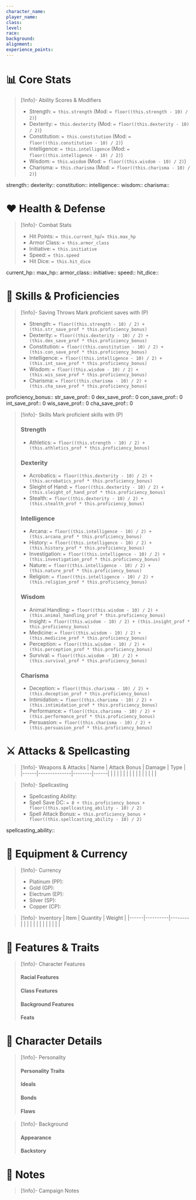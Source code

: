 ```yaml
---
character_name: 
player_name: 
class: 
level: 
race: 
background: 
alignment: 
experience_points: 
---
```


# 📊 Core Stats

> [!info]- Ability Scores & Modifiers
> - Strength: `= this.strength` (Mod: `= floor((this.strength - 10) / 2)`)
> - Dexterity: `= this.dexterity` (Mod: `= floor((this.dexterity - 10) / 2)`)
> - Constitution: `= this.constitution` (Mod: `= floor((this.constitution - 10) / 2)`)
> - Intelligence: `= this.intelligence` (Mod: `= floor((this.intelligence - 10) / 2)`)
> - Wisdom: `= this.wisdom` (Mod: `= floor((this.wisdom - 10) / 2)`)
> - Charisma: `= this.charisma` (Mod: `= floor((this.charisma - 10) / 2)`)

strength::
dexterity::
constitution::
intelligence::
wisdom::
charisma::

# ❤️ Health & Defense

> [!info]- Combat Stats
> - Hit Points: `= this.current_hp`/`= this.max_hp`
> - Armor Class: `= this.armor_class`
> - Initiative: `= this.initiative`
> - Speed: `= this.speed`
> - Hit Dice: `= this.hit_dice`

current_hp::
max_hp::
armor_class::
initiative::
speed::
hit_dice::

# 🎯 Skills & Proficiencies

> [!info]- Saving Throws
> Mark proficient saves with (P)
> - Strength: `= floor((this.strength - 10) / 2) + (this.str_save_prof * this.proficiency_bonus)`
> - Dexterity: `= floor((this.dexterity - 10) / 2) + (this.dex_save_prof * this.proficiency_bonus)`
> - Constitution: `= floor((this.constitution - 10) / 2) + (this.con_save_prof * this.proficiency_bonus)`
> - Intelligence: `= floor((this.intelligence - 10) / 2) + (this.int_save_prof * this.proficiency_bonus)`
> - Wisdom: `= floor((this.wisdom - 10) / 2) + (this.wis_save_prof * this.proficiency_bonus)`
> - Charisma: `= floor((this.charisma - 10) / 2) + (this.cha_save_prof * this.proficiency_bonus)`

proficiency_bonus::
str_save_prof:: 0
dex_save_prof:: 0
con_save_prof:: 0
int_save_prof:: 0
wis_save_prof:: 0
cha_save_prof:: 0

> [!info]- Skills
> Mark proficient skills with (P)
> ### Strength
> - Athletics: `= floor((this.strength - 10) / 2) + (this.athletics_prof * this.proficiency_bonus)`
> 
> ### Dexterity
> - Acrobatics: `= floor((this.dexterity - 10) / 2) + (this.acrobatics_prof * this.proficiency_bonus)`
> - Sleight of Hand: `= floor((this.dexterity - 10) / 2) + (this.sleight_of_hand_prof * this.proficiency_bonus)`
> - Stealth: `= floor((this.dexterity - 10) / 2) + (this.stealth_prof * this.proficiency_bonus)`
> 
> ### Intelligence
> - Arcana: `= floor((this.intelligence - 10) / 2) + (this.arcana_prof * this.proficiency_bonus)`
> - History: `= floor((this.intelligence - 10) / 2) + (this.history_prof * this.proficiency_bonus)`
> - Investigation: `= floor((this.intelligence - 10) / 2) + (this.investigation_prof * this.proficiency_bonus)`
> - Nature: `= floor((this.intelligence - 10) / 2) + (this.nature_prof * this.proficiency_bonus)`
> - Religion: `= floor((this.intelligence - 10) / 2) + (this.religion_prof * this.proficiency_bonus)`
> 
> ### Wisdom
> - Animal Handling: `= floor((this.wisdom - 10) / 2) + (this.animal_handling_prof * this.proficiency_bonus)`
> - Insight: `= floor((this.wisdom - 10) / 2) + (this.insight_prof * this.proficiency_bonus)`
> - Medicine: `= floor((this.wisdom - 10) / 2) + (this.medicine_prof * this.proficiency_bonus)`
> - Perception: `= floor((this.wisdom - 10) / 2) + (this.perception_prof * this.proficiency_bonus)`
> - Survival: `= floor((this.wisdom - 10) / 2) + (this.survival_prof * this.proficiency_bonus)`
> 
> ### Charisma
> - Deception: `= floor((this.charisma - 10) / 2) + (this.deception_prof * this.proficiency_bonus)`
> - Intimidation: `= floor((this.charisma - 10) / 2) + (this.intimidation_prof * this.proficiency_bonus)`
> - Performance: `= floor((this.charisma - 10) / 2) + (this.performance_prof * this.proficiency_bonus)`
> - Persuasion: `= floor((this.charisma - 10) / 2) + (this.persuasion_prof * this.proficiency_bonus)`

# ⚔️ Attacks & Spellcasting

> [!info]- Weapons & Attacks
> | Name | Attack Bonus | Damage | Type |
> |------|--------------|--------|------|
> |      |              |        |      |
> |      |              |        |      |
> |      |              |        |      |

> [!info]- Spellcasting
> - Spellcasting Ability:
> - Spell Save DC: `= 8 + this.proficiency_bonus + floor((this.spellcasting_ability - 10) / 2)`
> - Spell Attack Bonus: `= this.proficiency_bonus + floor((this.spellcasting_ability - 10) / 2)`

spellcasting_ability::

# 🎒 Equipment & Currency

> [!info]- Currency
> - Platinum (PP): 
> - Gold (GP): 
> - Electrum (EP): 
> - Silver (SP): 
> - Copper (CP): 

> [!info]- Inventory
> | Item | Quantity | Weight |
> |------|----------|--------|
> |      |          |        |
> |      |          |        |
> |      |          |        |

# 📜 Features & Traits

> [!info]- Character Features
> #### Racial Features
> 
> 
> #### Class Features
> 
> 
> #### Background Features
> 
> 
> #### Feats
> 

# 📖 Character Details

> [!info]- Personality
> #### Personality Traits
> 
> #### Ideals
> 
> #### Bonds
> 
> #### Flaws
> 

> [!info]- Background
> #### Appearance
> 
> #### Backstory
> 

# 📝 Notes

> [!info]- Campaign Notes
>
